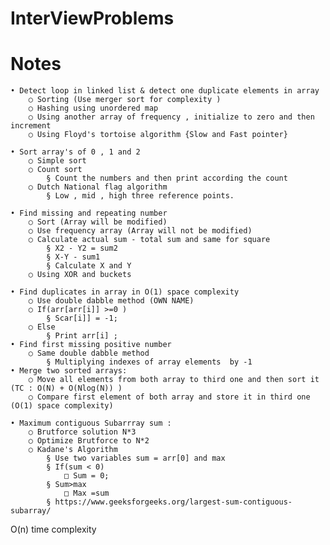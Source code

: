 # InterViewProblems
# Notes


	• Detect loop in linked list & detect one duplicate elements in array
		○ Sorting (Use merger sort for complexity )
		○ Hashing using unordered map
		○ Using another array of frequency , initialize to zero and then increment
		○ Using Floyd's tortoise algorithm {Slow and Fast pointer}
	
	• Sort array's of 0 , 1 and 2
		○ Simple sort
		○ Count sort
			§ Count the numbers and then print according the count
		○ Dutch National flag algorithm
			§ Low , mid , high three reference points.
		
	• Find missing and repeating number
		○ Sort (Array will be modified)
		○ Use frequency array (Array will not be modified)
		○ Calculate actual sum - total sum and same for square
			§ X2 - Y2 = sum2
			§ X-Y - sum1
			§ Calculate X and Y
		○ Using XOR and buckets
		
	• Find duplicates in array in O(1) space complexity
		○ Use double dabble method (OWN NAME)
		○ If(arr[arr[i]] >=0 )
			§ Scar[i]] = -1;
		○ Else
			§ Print arr[i] ;
	• Find first missing positive number
		○ Same double dabble method 
			§ Multiplying indexes of array elements  by -1
	• Merge two sorted arrays:
		○ Move all elements from both array to third one and then sort it (TC : O(N) + O(Nlog(N)) )
		○ Compare first element of both array and store it in third one (O(1) space complexity)
		
	• Maximum contiguous Subarrray sum :
		○ Brutforce solution N*3
		○ Optimize Brutforce to N*2
		○ Kadane's Algorithm 
			§ Use two variables sum = arr[0] and max 
			§ If(sum < 0)
				□ Sum = 0;
			§ Sum>max
				□ Max =sum
			§ https://www.geeksforgeeks.org/largest-sum-contiguous-subarray/
O(n) time complexity
